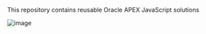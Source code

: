 
This repository contains reusable Oracle APEX  JavaScript solutions

![image](https://github.com/user-attachments/assets/73664665-20ee-41c7-a72e-f995eab10c83)
